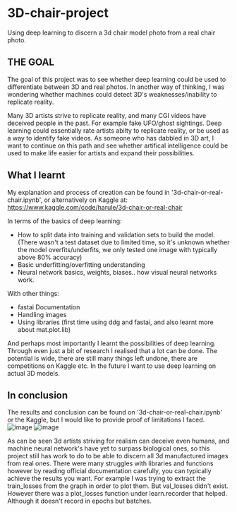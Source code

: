 # 3D-chair-project
Using deep learning to discern a 3d chair model photo from a real chair photo.

## THE GOAL
The goal of this project was to see whether deep learning could be used to differentiate between 3D and real photos. 
In another way of thinking, I was wondering whether machines could detect 3D's weaknesses/inability to replicate reality. 

Many 3D artists strive to replicate reality, and many CGI videos have deceived people in the past. For example fake UFO/ghost sightings.
Deep learning could essentially rate artists abilty to replicate reality, or be used as a way to identify fake videos. 
As someone who has dabbled in 3D art, I want to continue on this path and see whether artifical intelligence could be used to make life easier for artists and expand their possibilities. 

## What I learnt
My explanation and process of creation can be found in '3d-chair-or-real-chair.ipynb', or alternatively on Kaggle at: https://www.kaggle.com/code/harule/3d-chair-or-real-chair

In terms of the basics of deep learning:
- How to split data into training and validation sets to build the model. (There wasn't a test dataset due to limited time, so it's unknown whether the model overfits/underfits, we only tested one image with typically above 80% accuracy)
- Basic underfitting/overfitting understanding
- Neural network basics, weights, biases.. how visual neural networks work.

With other things:
- fastai Documentation
- Handling images
- Using libraries (first time using ddg and fastai, and also learnt more about mat.plot.lib)

And perhaps most importantly I learnt the possibilities of deep learning. Through even just a bit of research I realised that a lot can be done. The potential is wide, there are still many things left undone, there are competitions on Kaggle etc. 
In the future I want to use deep learning on actual 3D models. 

## In conclusion
The results and conclusion can be found on '3d-chair-or-real-chair.ipynb' or the Kaggle, but I would like to provide proof of limitations I faced.
![image](https://github.com/Daruler24/3D-chair-project/assets/136204110/6d2da369-9705-439a-8421-725ba5648ed1)
![image](https://github.com/Daruler24/3D-chair-project/assets/136204110/86d886ea-fb8e-4e85-b347-e2817dc8a772)

As can be seen 3d artists striving for realism can deceive even humans, and machine neural network's have yet to surpass biological ones, so this project still has work to do to be able to discern all 3d manufactured images from real ones. 
There were many struggles with libraries and functions however by reading official documentation carefully, you can typically achieve the results you want. For example I was trying to extract the train_losses from the graph in order to plot them. But val_losses didn't exist. However there was a plot_losses function under learn.recorder that helped. Although it doesn't record in epochs but batches. 
